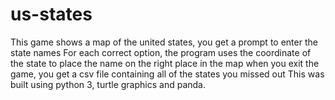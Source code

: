 # us-states
This game shows a map of the united states, you get a prompt to enter the state names
For each correct option, the program uses the coordinate of the state to place the name on the right place in the map
when you exit the game, you get a csv file containing all of the states you missed out
This was built using python 3, turtle graphics and panda.
